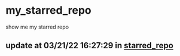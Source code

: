 # my_starred_repo
show me my starred repo

update at 03/21/22 16:27:29 in [starred_repo](./index.html)
---

